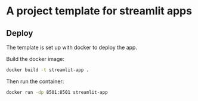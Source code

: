 # A project template for streamlit apps

## Deploy
The template is set up with docker to deploy the app.

Build the docker image:
```bash
docker build -t streamlit-app .
```

Then run the container:
```bash
docker run -dp 8501:8501 streamlit-app
```